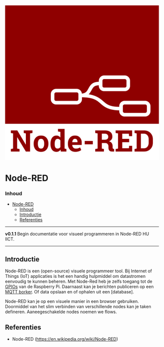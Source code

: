 ![logo](../Node-RED/img/Node-red-icon.png) [](logo-id)

# Node-RED[](title-id)

### Inhoud[](toc-id)

- [Node-RED](#node-red)
    - [Inhoud](#inhoud)
  - [Introductie](#introductie)
  - [Referenties](#referenties)

---

**v0.1.1 [](version-id)** Begin documentatie voor visueel programmeren in Node-RED HU IICT[](author-id).

---

## Introductie

Node-RED is een (open-source) visuele programmeer tool. Bij Internet of Things (IoT) applicaties is het een handig hulpmiddel om datastromen eenvoudig te kunnen beheren. Met Node-Red heb je zelfs toegang tot de [GPIOs](../../../infrastructuur/OS/Raspberry%20Pi%20OS/) van de Raspberry Pi. Daarnaast kan je berichten publiceren op een [MQTT borker](../../communicatie/MQTT/README.md). Of data opslaan en of ophalen uit een [database].

Node-RED kan je op een visuele manier in een browser gebruiken. Doormiddel van het slim verbinden van verschillende nodes kan je taken defineren. Aaneegeschakelde nodes noemen we flows.

## Referenties

- Node-RED (<https://en.wikipedia.org/wiki/Node-RED>)